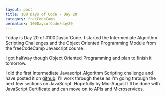 ```yaml
---
layout: post
title: 100 Days of Code - Day 20
category: freeCodeCamp
permalink: 100DaysofCode/day20
---
```


Today is Day 20 of #100DaysofCode. I started the Intermediate Algorithm Scripting Challenges and the Object Oriented Programming Module from the freeCodeCamp Javascript course.

I got halfway though Object Oriented Programming and plan to finish it tomorrow.

I did the first Intermediate Javascript Algorithm Scripting challenge and have posted it on [github](https://github.com/oxhankey/freeCodeCamp/blob/master/jsIntermediateAlgorithms/sumAllNumbersInRange.js). I'll work through these as I'm going through the next few sections on JavaScript. Hopefully by Mid-August I'll be done with JavaScript Certificate and can move on to APIs and Microservices.
